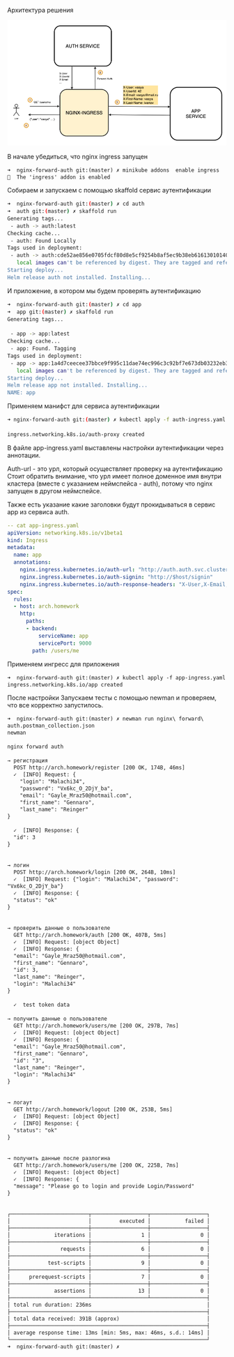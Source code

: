 Архитектура решения

![image-20200512154011363](./README.assets/image-20200512154011363.png)



В начале убедиться, что nginx ingress запущен

```
➜  nginx-forward-auth git:(master) ✗ minikube addons  enable ingress
🌟  The 'ingress' addon is enabled
```

Собираем и запускаем с помощью skaffold сервис аутентификации

```bash
➜  nginx-forward-auth git:(master) ✗ cd auth
➜  auth git:(master) ✗ skaffold run
Generating tags...
 - auth -> auth:latest
Checking cache...
 - auth: Found Locally
Tags used in deployment:
 - auth -> auth:cde52ae856e0705fdcf80d8e5cf9254b8af5ec9b38eb61613010140d1e942f3a
   local images can't be referenced by digest. They are tagged and referenced by a unique ID instead
Starting deploy...
Helm release auth not installed. Installing...
```

И приложение, в котором мы будем проверять аутентификацию 
```bash
➜  nginx-forward-auth git:(master) ✗ cd app
➜  app git:(master) ✗ skaffold run
Generating tags...

 - app -> app:latest
Checking cache...
 - app: Found. Tagging
Tags used in deployment:
 - app -> app:1a4d7ceecee37bbce9f995c11dae74ec996c3c92bf7e673db03232eb32051427
   local images can't be referenced by digest. They are tagged and referenced by a unique ID instead
Starting deploy...
Helm release app not installed. Installing...
NAME: app
```

Применяем манифст для сервиса аутентификации
```bash
➜ nginx-forward-auth git:(master) ✗ kubectl apply -f auth-ingress.yaml

ingress.networking.k8s.io/auth-proxy created
```

В файле app-ingress.yaml выставлены настройки аутентификации через аннотации.

Auth-url - это урл, который осуществляет проверку на аутентификацию 
Стоит обратить внимание, что урл имеет полное доменное имя внутри кластера (вместе с указанием неймспейса - auth), потому что nginx запущен в другом неймспейсе. 

Также есть указание какие заголовки будут прокидываться в сервис app из сервиса auth.

```yaml
-- cat app-ingress.yaml
apiVersion: networking.k8s.io/v1beta1
kind: Ingress
metadata:
  name: app
  annotations:
    nginx.ingress.kubernetes.io/auth-url: "http://auth.auth.svc.cluster.local:9000/auth"
    nginx.ingress.kubernetes.io/auth-signin: "http://$host/signin"
    nginx.ingress.kubernetes.io/auth-response-headers: "X-User,X-Email,X-UserId,X-First-Name,X-Last-Name"
spec:
  rules:
  - host: arch.homework
    http:
      paths:
      - backend:
          serviceName: app
          servicePort: 9000
        path: /users/me
```

Применяем ингресс для приложения
```
➜  nginx-forward-auth git:(master) ✗ kubectl apply -f app-ingress.yaml
ingress.networking.k8s.io/app created
```

После настройки
Запускаем тесты с помощью newman и проверяем, что все корректно запустилось. 

```
➜  nginx-forward-auth git:(master) ✗ newman run nginx\ forward\ auth.postman_collection.json
newman

nginx forward auth

→ регистрация
  POST http://arch.homework/register [200 OK, 174B, 46ms]
  ✓  [INFO] Request: {
	"login": "Malachi34",
	"password": "Vx6kc_O_2DjY_ba",
	"email": "Gayle_Mraz50@hotmail.com",
	"first_name": "Gennaro",
	"last_name": "Reinger"
}

  ✓  [INFO] Response: {
  "id": 3
}


→ логин
  POST http://arch.homework/login [200 OK, 264B, 10ms]
  ✓  [INFO] Request: {"login": "Malachi34", "password": "Vx6kc_O_2DjY_ba"}
  ✓  [INFO] Response: {
  "status": "ok"
}


→ проверить данные о пользователе
  GET http://arch.homework/auth [200 OK, 407B, 5ms]
  ✓  [INFO] Request: [object Object]
  ✓  [INFO] Response: {
  "email": "Gayle_Mraz50@hotmail.com",
  "first_name": "Gennaro",
  "id": 3,
  "last_name": "Reinger",
  "login": "Malachi34"
}

  ✓  test token data

→ получить данные о пользователе
  GET http://arch.homework/users/me [200 OK, 297B, 7ms]
  ✓  [INFO] Request: [object Object]
  ✓  [INFO] Response: {
  "email": "Gayle_Mraz50@hotmail.com",
  "first_name": "Gennaro",
  "id": "3",
  "last_name": "Reinger",
  "login": "Malachi34"
}


→ логаут
  GET http://arch.homework/logout [200 OK, 253B, 5ms]
  ✓  [INFO] Request: [object Object]
  ✓  [INFO] Response: {
  "status": "ok"
}


→ получить данные после разлогина
  GET http://arch.homework/users/me [200 OK, 225B, 7ms]
  ✓  [INFO] Request: [object Object]
  ✓  [INFO] Response: {
  "message": "Please go to login and provide Login/Password"
}


┌─────────────────────────┬──────────────────┬──────────────────┐
│                         │         executed │           failed │
├─────────────────────────┼──────────────────┼──────────────────┤
│              iterations │                1 │                0 │
├─────────────────────────┼──────────────────┼──────────────────┤
│                requests │                6 │                0 │
├─────────────────────────┼──────────────────┼──────────────────┤
│            test-scripts │                9 │                0 │
├─────────────────────────┼──────────────────┼──────────────────┤
│      prerequest-scripts │                7 │                0 │
├─────────────────────────┼──────────────────┼──────────────────┤
│              assertions │               13 │                0 │
├─────────────────────────┴──────────────────┴──────────────────┤
│ total run duration: 236ms                                     │
├───────────────────────────────────────────────────────────────┤
│ total data received: 391B (approx)                            │
├───────────────────────────────────────────────────────────────┤
│ average response time: 13ms [min: 5ms, max: 46ms, s.d.: 14ms] │
└───────────────────────────────────────────────────────────────┘
➜  nginx-forward-auth git:(master) ✗
```
